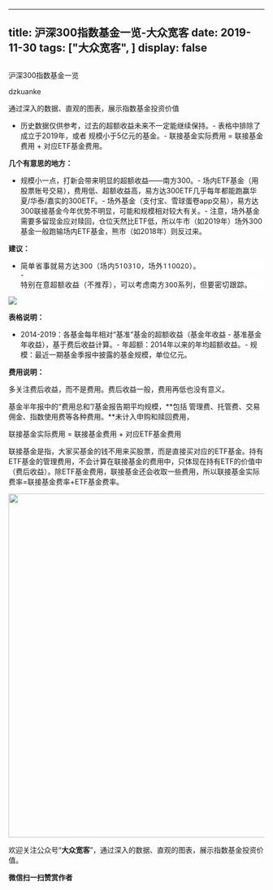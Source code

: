 
---
title:   沪深300指数基金一览-大众宽客
date: 2019-11-30
tags: ["大众宽客", ]
display: false
---


## 



沪深300指数基金一览




dzkuanke




通过深入的数据、直观的图表，展示指数基金投资价值

- 历史数据仅供参考，过去的超额收益未来不一定能继续保持。- 表格中排除了 成立于2019年，或者 规模小于5亿元的基金。- 联接基金实际费用 = 联接基金费用 + 对应ETF基金费用。


**几个有意思的地方：**
- 规模小一点，打新会带来明显的超额收益——南方300。- 场内ETF基金（用股票账号交易），费用低、超额收益高，易方达300ETF几乎每年都能跑赢华夏/华泰/嘉实的300ETF。- 场外基金（支付宝、雪球蛋卷app交易），易方达300联接基金今年优势不明显，可能和规模相对较大有关。- 注意，场外基金需要多留现金应对赎回，仓位天然比ETF低，所以牛市（如2019年）场外300基金一般跑输场内ETF基金，熊市（如2018年）则反过来。


**建议：**
- <section class="" data-mpa-template-id="2302" data-mpa-color="#ffffff" data-mpa-category="引导" style="max-width: 100%;font-family: -apple-system-font, system-ui, &quot;Helvetica Neue&quot;, &quot;PingFang SC&quot;, &quot;Hiragino Sans GB&quot;, &quot;Microsoft YaHei UI&quot;, &quot;Microsoft YaHei&quot;, Arial, sans-serif;letter-spacing: 0.544px;white-space: normal;background-color: rgb(255, 255, 255);box-sizing: border-box !important;overflow-wrap: break-word !important;"><section class="" data-id="1873" style="max-width: 100%;border-width: 0px;border-style: none;border-color: initial;box-sizing: border-box !important;overflow-wrap: break-word !important;">简单省事就易方达300（场内510310，场外110020）。</section></section>- <section class="" data-mpa-template-id="2302" data-mpa-color="#ffffff" data-mpa-category="引导" style="max-width: 100%;font-family: -apple-system-font, system-ui, &quot;Helvetica Neue&quot;, &quot;PingFang SC&quot;, &quot;Hiragino Sans GB&quot;, &quot;Microsoft YaHei UI&quot;, &quot;Microsoft YaHei&quot;, Arial, sans-serif;letter-spacing: 0.544px;white-space: normal;background-color: rgb(255, 255, 255);box-sizing: border-box !important;overflow-wrap: break-word !important;"><section class="" data-id="1873" style="max-width: 100%;border-width: 0px;border-style: none;border-color: initial;box-sizing: border-box !important;overflow-wrap: break-word !important;">特别在意超额收益（不推荐），可以考虑南方300系列，但要密切跟踪。</section></section>


<img class="rich_pages js_insertlocalimg" data-ratio="1.175" data-s="300,640" src="https://mmbiz.qpic.cn/mmbiz_png/PKw3FQPmhIjbexiarPVlIO9syEZkeXqhcTyicUL8WU5yoQWIg3kTxJSiasMiadKWrmITpMNVFokIbVXGWhcJgVZW9Q/640?wx_fmt=png" data-type="png" data-w="880" style="">



**表格说明：**
- 2014-2019：各基金每年相对“基准”基金的超额收益（基金年收益 - 基准基金年收益），基于费后收益计算。- 年超额：2014年以来的年均超额收益。- 规模：最近一期基金季报中披露的基金规模，单位亿元。


**费用说明：**



多关注费后收益，而不是费用。费后收益一般，费用再低也没有意义。



基金半年报中的“费用总和”/基金报告期平均规模，**包括 管理费、托管费、交易佣金、指数使用费等各种费用。**未计入申购和赎回费用，



联接基金实际费用 = 联接基金费用 + 对应ETF基金费用



联接基金是指，大家买基金的钱不用来买股票，而是直接买对应的ETF基金。持有ETF基金的管理费用，不会计算在联接基金的费用中，只体现在持有ETF的价值中（费后收益）。除ETF基金费用，联接基金还会收取一些费用，所以联接基金实际费率=联接基金费率+ETF基金费率。





<img class="rich_pages " data-ratio="0.3739352640545145" data-s="300,640" data-type="png" data-w="1174" src="https://mmbiz.qpic.cn/mmbiz_png/PKw3FQPmhIjRfZpR3LYic93G9bLic2bFpgJnJdJe0VWH3Z1CpISTgM0CNibDTEC3icib110gqMOxNWdic0SBNgsAz5kg/640?wx_fmt=png" style="box-sizing: border-box !important;overflow-wrap: break-word !important;width: 677px !important;visibility: visible !important;"/>





欢迎关注公众号“**大众宽客**”，通过深入的数据、直观的图表，展示指数基金投资价值。


**微信扫一扫赞赏作者**













